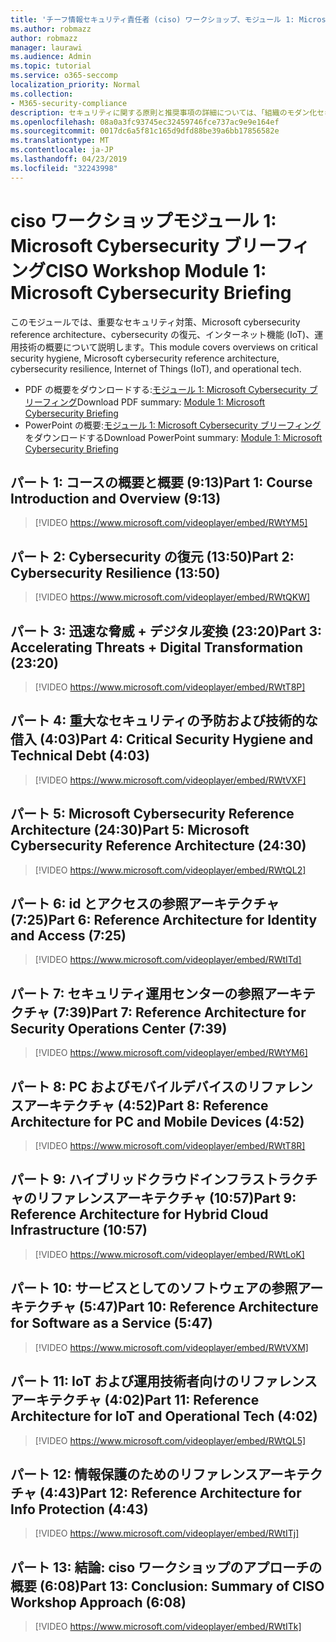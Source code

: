 ```yaml
---
title: 'チーフ情報セキュリティ責任者 (ciso) ワークショップ、モジュール 1: Microsoft Cybersecurity ブリーフィング'
ms.author: robmazz
author: robmazz
manager: laurawi
ms.audience: Admin
ms.topic: tutorial
ms.service: o365-seccomp
localization_priority: Normal
ms.collection:
- M365-security-compliance
description: セキュリティに関する原則と推奨事項の詳細については、「組織のモダン化セキュリティ」を参照してください。
ms.openlocfilehash: 08a0a3fc93745ec32459746fce737ac9e9e164ef
ms.sourcegitcommit: 0017dc6a5f81c165d9dfd88be39a6bb17856582e
ms.translationtype: MT
ms.contentlocale: ja-JP
ms.lasthandoff: 04/23/2019
ms.locfileid: "32243998"
---
```

# <a name="ciso-workshop-module-1-microsoft-cybersecurity-briefing"></a><span data-ttu-id="0af36-103">ciso ワークショップモジュール 1: Microsoft Cybersecurity ブリーフィング</span><span class="sxs-lookup"><span data-stu-id="0af36-103">CISO Workshop Module 1: Microsoft Cybersecurity Briefing</span></span>

<span data-ttu-id="0af36-104">このモジュールでは、重要なセキュリティ対策、Microsoft cybersecurity reference architecture、cybersecurity の復元、インターネット機能 (IoT)、運用技術の概要について説明します。</span><span class="sxs-lookup"><span data-stu-id="0af36-104">This module covers overviews on critical security hygiene, Microsoft cybersecurity reference architecture, cybersecurity resilience, Internet of Things (IoT), and operational tech.</span></span>

- <span data-ttu-id="0af36-105">PDF の概要をダウンロードする:[モジュール 1: Microsoft Cybersecurity ブリーフィング](media/ciso-workshop-1-cybersecurity-briefing.pdf)</span><span class="sxs-lookup"><span data-stu-id="0af36-105">Download PDF summary: [Module 1: Microsoft Cybersecurity Briefing](media/ciso-workshop-1-cybersecurity-briefing.pdf)</span></span>
- <span data-ttu-id="0af36-106">PowerPoint の概要:[モジュール 1: Microsoft Cybersecurity ブリーフィング](https://docs.microsoft.com/office365/securitycompliance/media/ciso-workshop-1-cybersecurity-briefing.pptx)をダウンロードする</span><span class="sxs-lookup"><span data-stu-id="0af36-106">Download PowerPoint summary: [Module 1: Microsoft Cybersecurity Briefing](https://docs.microsoft.com/office365/securitycompliance/media/ciso-workshop-1-cybersecurity-briefing.pptx)</span></span>

## <a name="part-1-course-introduction-and-overview-913"></a><span data-ttu-id="0af36-107">パート 1: コースの概要と概要 (9:13)</span><span class="sxs-lookup"><span data-stu-id="0af36-107">Part 1: Course Introduction and Overview (9:13)</span></span>

> [!VIDEO https://www.microsoft.com/videoplayer/embed/RWtYM5]

## <a name="part-2-cybersecurity-resilience-1350"></a><span data-ttu-id="0af36-108">パート 2: Cybersecurity の復元 (13:50)</span><span class="sxs-lookup"><span data-stu-id="0af36-108">Part 2: Cybersecurity Resilience (13:50)</span></span>

> [!VIDEO https://www.microsoft.com/videoplayer/embed/RWtQKW]

## <a name="part-3-accelerating-threats--digital-transformation-2320"></a><span data-ttu-id="0af36-109">パート 3: 迅速な脅威 + デジタル変換 (23:20)</span><span class="sxs-lookup"><span data-stu-id="0af36-109">Part 3: Accelerating Threats + Digital Transformation (23:20)</span></span>

> [!VIDEO https://www.microsoft.com/videoplayer/embed/RWtT8P]

## <a name="part-4-critical-security-hygiene-and-technical-debt-403"></a><span data-ttu-id="0af36-110">パート 4: 重大なセキュリティの予防および技術的な借入 (4:03)</span><span class="sxs-lookup"><span data-stu-id="0af36-110">Part 4: Critical Security Hygiene and Technical Debt (4:03)</span></span>

> [!VIDEO https://www.microsoft.com/videoplayer/embed/RWtVXF]

## <a name="part-5-microsoft-cybersecurity-reference-architecture-2430"></a><span data-ttu-id="0af36-111">パート 5: Microsoft Cybersecurity Reference Architecture (24:30)</span><span class="sxs-lookup"><span data-stu-id="0af36-111">Part 5: Microsoft Cybersecurity Reference Architecture (24:30)</span></span>

> [!VIDEO https://www.microsoft.com/videoplayer/embed/RWtQL2]

## <a name="part-6-reference-architecture-for-identity-and-access-725"></a><span data-ttu-id="0af36-112">パート 6: id とアクセスの参照アーキテクチャ (7:25)</span><span class="sxs-lookup"><span data-stu-id="0af36-112">Part 6: Reference Architecture for Identity and Access (7:25)</span></span>

> [!VIDEO https://www.microsoft.com/videoplayer/embed/RWtITd]

## <a name="part-7-reference-architecture-for-security-operations-center-739"></a><span data-ttu-id="0af36-113">パート 7: セキュリティ運用センターの参照アーキテクチャ (7:39)</span><span class="sxs-lookup"><span data-stu-id="0af36-113">Part 7: Reference Architecture for Security Operations Center (7:39)</span></span>

> [!VIDEO https://www.microsoft.com/videoplayer/embed/RWtYM6]

## <a name="part-8-reference-architecture-for-pc-and-mobile-devices-452"></a><span data-ttu-id="0af36-114">パート 8: PC およびモバイルデバイスのリファレンスアーキテクチャ (4:52)</span><span class="sxs-lookup"><span data-stu-id="0af36-114">Part 8: Reference Architecture for PC and Mobile Devices (4:52)</span></span>

> [!VIDEO https://www.microsoft.com/videoplayer/embed/RWtT8R]

## <a name="part-9-reference-architecture-for-hybrid-cloud-infrastructure-1057"></a><span data-ttu-id="0af36-115">パート 9: ハイブリッドクラウドインフラストラクチャのリファレンスアーキテクチャ (10:57)</span><span class="sxs-lookup"><span data-stu-id="0af36-115">Part 9: Reference Architecture for Hybrid Cloud Infrastructure (10:57)</span></span>

> [!VIDEO https://www.microsoft.com/videoplayer/embed/RWtLoK]

## <a name="part-10-reference-architecture-for-software-as-a-service-547"></a><span data-ttu-id="0af36-116">パート 10: サービスとしてのソフトウェアの参照アーキテクチャ (5:47)</span><span class="sxs-lookup"><span data-stu-id="0af36-116">Part 10: Reference Architecture for Software as a Service (5:47)</span></span>

> [!VIDEO https://www.microsoft.com/videoplayer/embed/RWtVXM]

## <a name="part-11-reference-architecture-for-iot-and-operational-tech-402"></a><span data-ttu-id="0af36-117">パート 11: IoT および運用技術者向けのリファレンスアーキテクチャ (4:02)</span><span class="sxs-lookup"><span data-stu-id="0af36-117">Part 11: Reference Architecture for IoT and Operational Tech (4:02)</span></span>

> [!VIDEO https://www.microsoft.com/videoplayer/embed/RWtQL5]

## <a name="part-12-reference-architecture-for-info-protection-443"></a><span data-ttu-id="0af36-118">パート 12: 情報保護のためのリファレンスアーキテクチャ (4:43)</span><span class="sxs-lookup"><span data-stu-id="0af36-118">Part 12: Reference Architecture for Info Protection (4:43)</span></span>

> [!VIDEO https://www.microsoft.com/videoplayer/embed/RWtITj]

## <a name="part-13-conclusion-summary-of-ciso-workshop-approach-608"></a><span data-ttu-id="0af36-119">パート 13: 結論: ciso ワークショップのアプローチの概要 (6:08)</span><span class="sxs-lookup"><span data-stu-id="0af36-119">Part 13: Conclusion: Summary of CISO Workshop Approach (6:08)</span></span>

> [!VIDEO https://www.microsoft.com/videoplayer/embed/RWtITk]